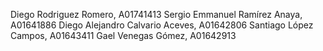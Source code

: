 Diego Rodriguez Romero, A01741413
Sergio Emmanuel Ramírez Anaya, A01641886
Diego Alejandro Calvario Aceves, A01642806
Santiago López Campos, A01643411
Gael Venegas Gómez, A01642913
